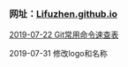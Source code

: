 ### 网址：[Lifuzhen.github.io](https://Lifuzhen.github.io)

[2019-07-22   Git常用命令速查表](https://lifuzhen.github.io/2019/07/22/Git%E5%B8%B8%E7%94%A8%E5%91%BD%E4%BB%A4%E9%80%9F%E6%9F%A5%E8%A1%A8/)

2019-07-31  修改logo和名称